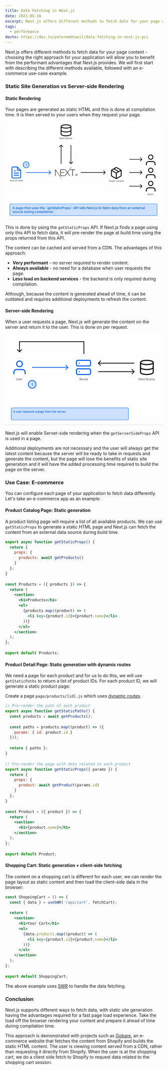 ```yaml
---
title: Data Fetching in Next.js
date: 2021-05-18
excerpt: Next.js offers different methods to fetch data for your page content - choosing the right approach for your application will allow you to benefit from the performant advantages that Next.js provides.
tags:
  - performance
devto: https://dev.to/petermekhaeil/data-fetching-in-next-js-pci
---
```


Next.js offers different methods to fetch data for your page content - choosing the right approach for your application will allow you to benefit from the performant advantages that Next.js provides. We will first start with describing the different methods available, followed with an e-commerce use-case example.

### Static Site Generation vs Server-side Rendering

#### Static Rendering

Your pages are generated as static HTML and this is done at compilation time. It is then served to your users when they request your page.

![Static Rendering](/images/uploads/nextjs-static-rendering-1.gif 'Static Rendering')

This is done by using the `getStaticProps` API. If Next.js finds a page using only this API to fetch data, it will pre-render the page at build time using the props returned from this API.

The content can be cached and served from a CDN. The advantages of this approach:

- **Very performant** - no server required to render content.
- **Always available** - no need for a database when user requests the page.
- **Less load on backend services** - the backend is only required during compilation.

Although, because the content is generated ahead of time, it can be outdated and requires additional deployments to refresh the content.

#### Server-side Rendering

When a user requests a page, Next.js will generate the content on the server and return it to the user. This is done on per request.

![Server-side Rendering](/images/uploads/nextjs-server-side-rendering-1.gif 'Server-side Rendering')

Next.js will enable Server-side rendering when the `getServerSideProps` API is used in a page.

Additional deployments are not necessary and the user will always get the latest content because the server will be ready to take in requests and generate the content, but the page will lose the benefits of static site generation and it will have the added processing time required to build the page on the server.

### Use Case: E-commerce

You can configure each page of your application to fetch data differently. Let's take an e-commerce app as an example:

#### Product Catalog Page: Static generation

A product listing page will require a list of all available products. We can use `getStaticProps` to generate a static HTML page and Next.js can fetch the content from an external data source during build time.

```jsx
export async function getStaticProps() {
  return {
    props: {
      products: await getProducts()
    }
  };
}

const Products = ({ products }) => {
  return (
    <section>
      <h1>Products</h1>
      <ul>
        {products.map((product) => (
          <li key={product.id}>{product.name}</li>
        ))}
      </ul>
    </section>
  );
};

export default Products;
```

#### Product Detail Page: Static generation with dynamic routes

We need a page for each product and for us to do this, we will use `getStaticPaths` to return a list of product IDs. For each product ID, we will generate a static product page:

Create a page `page/products/[id].js` which uses [dynamic routes](https://nextjs.org/docs/routing/dynamic-routes).

```jsx
// Pre-render the path of each product
export async function getStaticPaths() {
  const products = await getProducts();

  const paths = products.map((product) => ({
    params: { id: product.id }
  }));

  return { paths };
}

// Pre-render the page with data related to each product
export async function getStaticProps({ params }) {
  return {
    props: {
      product: await getProduct(params.id)
    }
  };
}

const Product = ({ product }) => {
  return (
    <section>
      <h1>{product.name}</h1>
    </section>
  );
};

export default Product;
```

#### Shopping Cart: Static generation + client-side fetching

The content on a shopping cart is different for each user, we can render the page layout as static content and then load the client-side data in the browser:

```jsx
const ShoppingCart = () => {
  const { data } = useSWR('/api/cart', fetchCart);

  return (
    <section>
      <h1>Your Cart</h1>
      <ul>
        {data.products.map((product) => (
          <li key={product.id}>{product.name}</li>
        ))}
      </ul>
    </section>
  );
};

export default ShoppingCart;
```

The above example uses [SWR](https://swr.vercel.app/) to handle the data fetching.

### Conclusion

Next.js supports different ways to fetch data, with static site generation having the advantages required for a fast page load experience. Take the load off the browser rendering your content and prepare it ahead of time during compilation time.

This approach is demonstrated with projects such as [Gobare](https://petermekhaeil.com/improving-shopify-page-performance-using-next.js/), an e-commerce website that fetches the content from Shopify and builds the static HTML content. The user is viewing content served from a CDN, rather than requesting it directly from Shopify. When the user is at the shopping cart, we do a client side fetch to Shopify to request data related to the shopping cart session.
